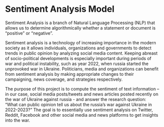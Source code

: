 # Sentiment Analysis Model

Sentiment Analysis is a branch of Natural Language Processing (NLP) that allows us to determine algorithmically whether a statement or document is “positive” or “negative”.

Sentiment analysis is a technology of increasing importance in the modern society as it allows individuals, organizations and governments to detect trends in public opinion by analyzing social media content. Keeping abreast of socio-political developments is especially important during periods of war and political instability, such as year 2022, when russia started the unprovoked war in Ukraine. Politicians, media and organizations can benefit from sentiment analysis by making appropriate changes to their campaigning, news coverage, and strategies respectively.

The purpose of this project is to compute the sentiment of text information – in our case, social media posts/tweets and news articles posted recently on the war of Ukraine against russia - and answer the research question: “What can public opinion tell us about the russia’s war against Ukraine in 2022-2023?” The goal is to essentially use sentiment analysis on Twitter, Reddit, Facebook and other social media and news platforms to get insights into the war. 

